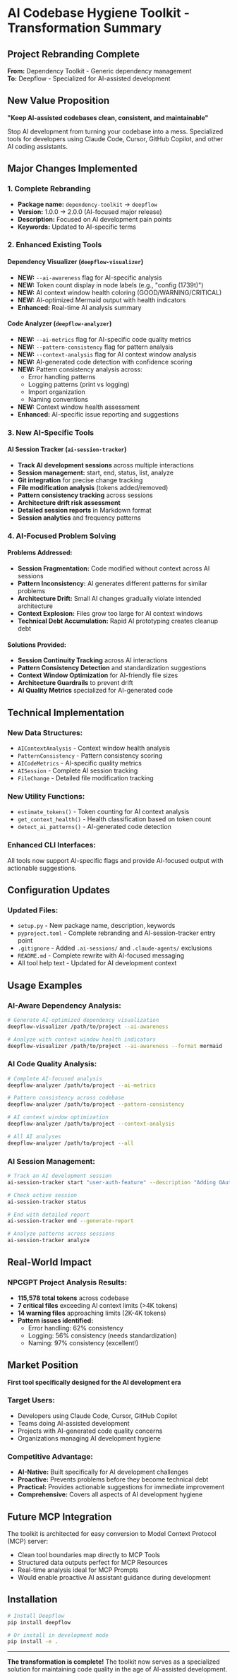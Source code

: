 # AI Codebase Hygiene Toolkit - Transformation Summary

## Project Rebranding Complete

**From:** Dependency Toolkit - Generic dependency management  
**To:** Deepflow - Specialized for AI-assisted development

## New Value Proposition

**"Keep AI-assisted codebases clean, consistent, and maintainable"**

Stop AI development from turning your codebase into a mess. Specialized tools for developers using Claude Code, Cursor, GitHub Copilot, and other AI coding assistants.

## Major Changes Implemented

### 1. Complete Rebranding
- **Package name:** `dependency-toolkit` → `deepflow`
- **Version:** 1.0.0 → 2.0.0 (AI-focused major release)
- **Description:** Focused on AI development pain points
- **Keywords:** Updated to AI-specific terms

### 2. Enhanced Existing Tools

#### Dependency Visualizer (`deepflow-visualizer`)
- **NEW:** `--ai-awareness` flag for AI-specific analysis
- **NEW:** Token count display in node labels (e.g., "config (1739t)")
- **NEW:** AI context window health coloring (GOOD/WARNING/CRITICAL)
- **NEW:** AI-optimized Mermaid output with health indicators
- **Enhanced:** Real-time AI analysis summary

#### Code Analyzer (`deepflow-analyzer`)  
- **NEW:** `--ai-metrics` flag for AI-specific code quality metrics
- **NEW:** `--pattern-consistency` flag for pattern analysis
- **NEW:** `--context-analysis` flag for AI context window analysis
- **NEW:** AI-generated code detection with confidence scoring
- **NEW:** Pattern consistency analysis across:
  - Error handling patterns
  - Logging patterns (print vs logging)
  - Import organization
  - Naming conventions
- **NEW:** Context window health assessment
- **Enhanced:** AI-specific issue reporting and suggestions

### 3. New AI-Specific Tools

#### AI Session Tracker (`ai-session-tracker`)
- **Track AI development sessions** across multiple interactions
- **Session management:** start, end, status, list, analyze
- **Git integration** for precise change tracking
- **File modification analysis** (tokens added/removed)
- **Pattern consistency tracking** across sessions
- **Architecture drift risk assessment**
- **Detailed session reports** in Markdown format
- **Session analytics** and frequency patterns

### 4. AI-Focused Problem Solving

#### Problems Addressed:
- **Session Fragmentation:** Code modified without context across AI sessions
- **Pattern Inconsistency:** AI generates different patterns for similar problems
- **Architecture Drift:** Small AI changes gradually violate intended architecture
- **Context Explosion:** Files grow too large for AI context windows
- **Technical Debt Accumulation:** Rapid AI prototyping creates cleanup debt

#### Solutions Provided:
- **Session Continuity Tracking** across AI interactions
- **Pattern Consistency Detection** and standardization suggestions
- **Context Window Optimization** for AI-friendly file sizes
- **Architecture Guardrails** to prevent drift
- **AI Quality Metrics** specialized for AI-generated code

## Technical Implementation

### New Data Structures:
- `AIContextAnalysis` - Context window health analysis
- `PatternConsistency` - Pattern consistency scoring
- `AICodeMetrics` - AI-specific quality metrics
- `AISession` - Complete AI session tracking
- `FileChange` - Detailed file modification tracking

### New Utility Functions:
- `estimate_tokens()` - Token counting for AI context analysis
- `get_context_health()` - Health classification based on token count
- `detect_ai_patterns()` - AI-generated code detection

### Enhanced CLI Interfaces:
All tools now support AI-specific flags and provide AI-focused output with actionable suggestions.

## Configuration Updates

### Updated Files:
- `setup.py` - New package name, description, keywords
- `pyproject.toml` - Complete rebranding and AI-session-tracker entry point
- `.gitignore` - Added `.ai-sessions/` and `.claude-agents/` exclusions
- `README.md` - Complete rewrite with AI-focused messaging
- All tool help text - Updated for AI development context

## Usage Examples

### AI-Aware Dependency Analysis:
```bash
# Generate AI-optimized dependency visualization
deepflow-visualizer /path/to/project --ai-awareness

# Analyze with context window health indicators  
deepflow-visualizer /path/to/project --ai-awareness --format mermaid
```

### AI Code Quality Analysis:
```bash
# Complete AI-focused analysis
deepflow-analyzer /path/to/project --ai-metrics

# Pattern consistency across codebase
deepflow-analyzer /path/to/project --pattern-consistency

# AI context window optimization
deepflow-analyzer /path/to/project --context-analysis

# All AI analyses
deepflow-analyzer /path/to/project --all
```

### AI Session Management:
```bash
# Track an AI development session
ai-session-tracker start "user-auth-feature" --description "Adding OAuth with Claude"

# Check active session
ai-session-tracker status  

# End with detailed report
ai-session-tracker end --generate-report

# Analyze patterns across sessions
ai-session-tracker analyze
```

## Real-World Impact

### NPCGPT Project Analysis Results:
- **115,578 total tokens** across codebase
- **7 critical files** exceeding AI context limits (>4K tokens)  
- **14 warning files** approaching limits (2K-4K tokens)
- **Pattern issues identified:** 
  - Error handling: 62% consistency
  - Logging: 56% consistency (needs standardization)
  - Naming: 97% consistency (excellent!)

## Market Position

**First tool specifically designed for the AI development era**

### Target Users:
- Developers using Claude Code, Cursor, GitHub Copilot
- Teams doing AI-assisted development
- Projects with AI-generated code quality concerns
- Organizations managing AI development hygiene

### Competitive Advantage:
- **AI-Native:** Built specifically for AI development challenges
- **Proactive:** Prevents problems before they become technical debt
- **Practical:** Provides actionable suggestions for immediate improvement
- **Comprehensive:** Covers all aspects of AI development hygiene

## Future MCP Integration

The toolkit is architected for easy conversion to Model Context Protocol (MCP) server:
- Clean tool boundaries map directly to MCP Tools
- Structured data outputs perfect for MCP Resources
- Real-time analysis ideal for MCP Prompts
- Would enable proactive AI assistant guidance during development

## Installation

```bash
# Install Deepflow
pip install deepflow

# Or install in development mode
pip install -e .
```

---

**The transformation is complete!** The toolkit now serves as a specialized solution for maintaining code quality in the age of AI-assisted development.
